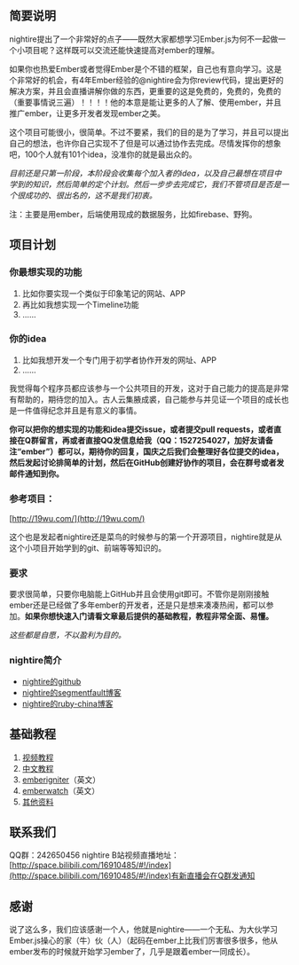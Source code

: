 ## 简要说明

nightire提出了一个非常好的点子——既然大家都想学习Ember.js为何不一起做一个小项目呢？这样既可以交流还能快速提高对ember的理解。

如果你也热爱Ember或者觉得Ember是个不错的框架，自己也有意向学习。这是个非常好的机会，有4年Ember经验的@nightire会为你review代码，提出更好的解决方案，并且会直播讲解你做的东西，更重要的这是免费的，免费的，免费的（重要事情说三遍）！！！！他的本意是能让更多的人了解、使用ember，并且推广ember，让更多开发者发现ember之美。

这个项目可能很小，很简单。不过不要紧，我们的目的是为了学习，并且可以提出自己的想法，也许你自己实现不了但是可以通过协作去完成。尽情发挥你的想象吧，100个人就有101个idea，没准你的就是最出众的。


*目前还是只第一阶段，本阶段会收集每个加入者的idea，以及自己最想在项目中学到的知识，然后简单的定个计划。然后一步步去完成它，我们不管项目是否是一个很成功的、很出名的，这不是我们初衷。*

注：主要是用ember，后端使用现成的数据服务，比如firebase、野狗。


## 项目计划

### 你最想实现的功能

1. 比如你要实现一个类似于印象笔记的网站、APP
2. 再比如我想实现一个Timeline功能
3. ……



### 你的idea

1. 比如我想开发一个专门用于初学者协作开发的网址、APP
2. ……

我觉得每个程序员都应该参与一个公共项目的开发，这对于自己能力的提高是非常有帮助的，期待您的加入。古人云集腋成裘，自己能参与并见证一个项目的成长也是一件值得纪念并且是有意义的事情。

**你可以把你的想实现的功能和idea提交issue，或者提交pull requests，或者直接在Q群留言，再或者直接QQ发信息给我（QQ：1527254027，加好友请备注“ember”）都可以，期待你的回复，国庆之后我们会整理好各位提交的idea，然后发起讨论排简单的计划，然后在GitHub创建好协作的项目，会在群号或者发邮件通知到你。**

### 参考项目：

[http://19wu.com/](http://19wu.com/)

这个也是发起者nightire还是菜鸟的时候参与的第一个开源项目，nightire就是从这个小项目开始学到的git、前端等等知识的。


### 要求

要求很简单，只要你电脑能上GitHub并且会使用git即可。不管你是刚刚接触ember还是已经做了多年ember的开发者，还是只是想来凑凑热闹，都可以参加。**如果你想快速入门请看文章最后提供的基础教程，教程非常全面、易懂。**

*这些都是自愿，不以盈利为目的。*

### nightire简介

* [nightire的github](https://github.com/nightire)
* [nightire的segmentfault博客](https://segmentfault.com/u/nightire)
* [nightire的ruby-china博客](https://ruby-china.org/nightire)

## 基础教程

1. [视频教程](http://i.youku.com/i/UMzY0MjQ1Mzgw/videos)
2. [中文教程](http://emberteach.ddlisting.com/)
3. [emberigniter](http://emberigniter.com/)（英文）
4. [emberwatch](http://emberwatch.com/screencasts.html)（英文）
5. [其他资料](https://segmentfault.com/a/1190000000458897)

## 联系我们

QQ群：242650456
nightire B站视频直播地址：[http://space.bilibili.com/16910485/#!/index](http://space.bilibili.com/16910485/#!/index)有新直播会在Q群发通知

## 感谢

说了这么多，我们应该感谢一个人，他就是nightire——一个无私、为大伙学习Ember.js操心的家（牛）伙（人）（起码在ember上比我们厉害很多很多，他从ember发布的时候就开始学习ember了，几乎是跟着ember一同成长）。
